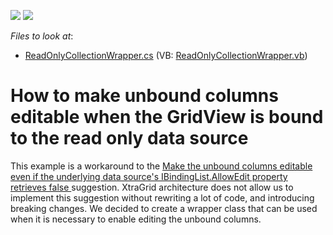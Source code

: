 <!-- default badges list -->
[![](https://img.shields.io/badge/Open_in_DevExpress_Support_Center-FF7200?style=flat-square&logo=DevExpress&logoColor=white)](https://supportcenter.devexpress.com/ticket/details/E2754)
[![](https://img.shields.io/badge/📖_How_to_use_DevExpress_Examples-e9f6fc?style=flat-square)](https://docs.devexpress.com/GeneralInformation/403183)
<!-- default badges end -->
<!-- default file list -->
*Files to look at*:

* [ReadOnlyCollectionWrapper.cs](./CS/ReadOnlyCollectionWrapper/ReadOnlyCollectionWrapper.cs) (VB: [ReadOnlyCollectionWrapper.vb](./VB/ReadOnlyCollectionWrapper/ReadOnlyCollectionWrapper.vb))
<!-- default file list end -->
# How to make unbound columns editable when the GridView is bound to the read only data source


<p>This example is a workaround to the <a href="https://www.devexpress.com/Support/Center/p/AS4098">Make the unbound columns editable even if the underlying data source's IBindingList.AllowEdit property retrieves false </a>suggestion. XtraGrid architecture does not allow us to implement this suggestion without rewriting a lot of code, and introducing breaking changes. We decided to create a wrapper class that can be used when it is necessary to enable editing the unbound columns.</p>

<br/>



